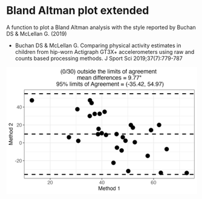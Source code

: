 # Bland Altman plot extended
A function to plot a Bland Altman analysis with the style reported by Buchan DS & McLellan G. (2019)

* Buchan DS & McLellan G. Comparing physical activity estimates in children from hip-worn Actigraph GT3X+ accelerometers using raw and counts based processing methods. J Sport Sci 2019;37(7):779-787

![Model](https://github.com/JorgeDelro/Bland_Altman_extended/blob/main/Bland_Altman_plot.png)
